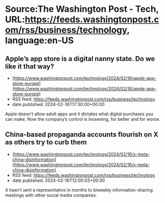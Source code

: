 # Source:The Washington Post - Tech, URL:https://feeds.washingtonpost.com/rss/business/technology, language:en-US

## Apple’s app store is a digital nanny state. Do we like it that way?
 - [https://www.washingtonpost.com/technology/2024/02/16/apple-app-store-europe](https://www.washingtonpost.com/technology/2024/02/16/apple-app-store-europe)
 - RSS feed: https://feeds.washingtonpost.com/rss/business/technology
 - date published: 2024-02-16T17:30:00+00:00

Apple doesn’t allow adult apps and it dictates what digital purchases you can make. Now the company’s control is loosening, for better and for worse.

## China-based propaganda accounts flourish on X as others try to curb them
 - [https://www.washingtonpost.com/technology/2024/02/16/x-meta-china-disinformation](https://www.washingtonpost.com/technology/2024/02/16/x-meta-china-disinformation)
 - RSS feed: https://feeds.washingtonpost.com/rss/business/technology
 - date published: 2024-02-16T12:00:03+00:00

X hasn’t sent a representative in months to biweekly information-sharing meetings with other social media companies.

